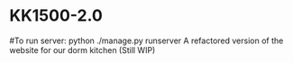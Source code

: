 # KK1500-2.0


#To run server: python ./manage.py runserver
A refactored version of the website for our dorm kitchen
(Still WIP)
